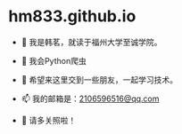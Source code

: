 # hm833.github.io
- 🔭 我是韩茗，就读于福州大学至诚学院。

- 🌱 我会Python爬虫

- 👯 希望来这里交到一些朋友，一起学习技术。

- 📫 我的邮箱是：2106596516@qq.com

- 💬 请多关照啦！
